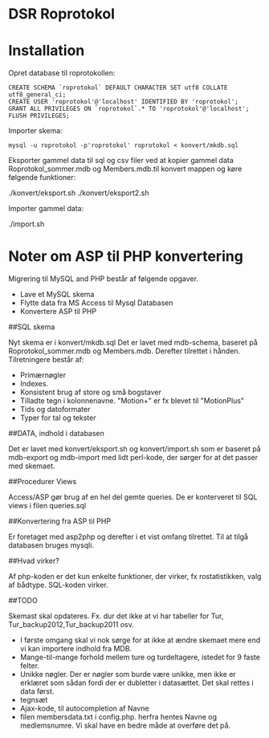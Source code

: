 # DSR Roprotokol

# Installation

Opret database til roprotokollen:

    CREATE SCHEMA `roprotokol` DEFAULT CHARACTER SET utf8 COLLATE utf8_general_ci;
    CREATE USER 'roprotokol'@'localhost' IDENTIFIED BY 'roprotokol';
    GRANT ALL PRIVILEGES ON `roprotokol`.* TO 'roprotokol'@'localhost';
    FLUSH PRIVILEGES;

Importer skema:

    mysql -u roprotokol -p'roprotokol' roprotokol < konvert/mkdb.sql


Eksporter gammel data til sql og csv filer ved at kopier gammel data Roprotokol_sommer.mdb og Members.mdb.til konvert mappen og køre følgende funktioner:

   ./konvert/eksport.sh
   ./konvert/eksport2.sh

Importer gammel data:

   ./import.sh

# Noter om ASP til PHP konvertering

Migrering til MySQL and PHP
består af følgende opgaver.

* Lave et MySQL skema
* Flytte data fra MS Access til Mysql Databasen
* Konvertere ASP til PHP

##SQL skema

Nyt skema er i konvert/mkdb.sql
Det er lavet med mdb-schema, baseret på Roprotokol_sommer.mdb og Members.mdb. Derefter tilrettet i hånden. Tilretningere består af:

* Primærnøgler 
* Indexes. 
* Konsistent brug af store og små bogstaver
* Tilladte tegn i kolonnenavne. "Motion+" er fx blevet til "MotionPlus"	     	  
* Tids og datoformater
* Typer for tal og tekster


##DATA, indhold i databasen

Det er lavet med konvert/eksport.sh og konvert/import.sh som er baseret på mdb-export og mdb-import med lidt perl-kode, der sørger for at det passer med skemaet.

##Procedurer Views

Access/ASP gør brug af en hel del gemte queries. De er konterveret til SQL views i filen queries.sql

##Konvertering fra ASP til PHP

Er foretaget med asp2php og derefter i et vist omfang tilrettet.
Til at tilgå databasen bruges mysqli.

##Hvad virker?

Af php-koden er det kun enkelte funktioner, der virker, fx rostatistikken, valg af bådtype.
SQL-koden virker.

##TODO

Skemast skal opdateres. Fx. dur det ikke at vi har tabeller for Tur, Tur_backup2012,Tur_backup2011 osv.
* I første omgang skal vi nok sørge for at ikke at ændre skemaet mere end vi kan importere indhold fra MDB.
* Mange-til-mange forhold mellem ture og turdeltagere, istedet for 9 faste felter.
* Unikke nøgler. Der er nøgler som burde være unikke, men ikke er erklæret som sådan fordi der er dubletter i datasættet. Det skal rettes i data først.
* tegnsæt
* Ajax-kode, til autocompletion af Navne
* filen membersdata.txt i config.php. herfra hentes Navne og medlemsnumre.
  Vi skal have en bedre måde at overføre det på.
